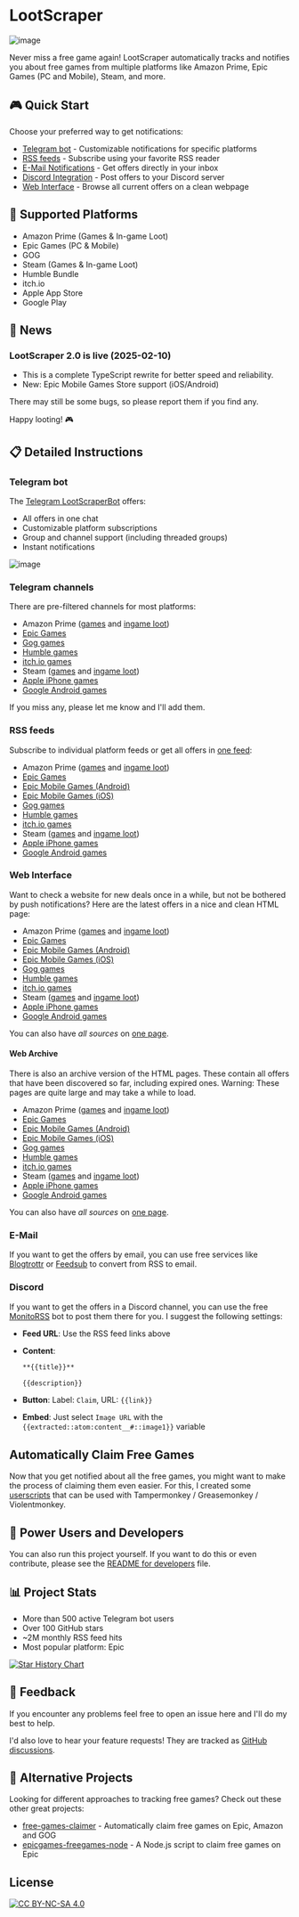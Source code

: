 # LootScraper

![image](images/ls_2880x1024.png)

Never miss a free game again!
LootScraper automatically tracks and notifies you about free games from multiple platforms like Amazon Prime, Epic Games (PC and Mobile), Steam, and more.

## 🎮 Quick Start

Choose your preferred way to get notifications:

- [Telegram bot](#telegram-bot) - Customizable notifications for specific platforms
- [RSS feeds](#rss-feeds) - Subscribe using your favorite RSS reader
- [E-Mail Notifications](#e-mail) - Get offers directly in your inbox
- [Discord Integration](#discord) -  Post offers to your Discord server
- [Web Interface](#web-interface) - Browse all current offers on a clean webpage

## 📱 Supported Platforms

- Amazon Prime (Games & In-game Loot)
- Epic Games (PC & Mobile)
- GOG
- Steam (Games & In-game Loot)
- Humble Bundle
- itch.io
- Apple App Store
- Google Play

## 📢 News

### LootScraper 2.0 is live (2025-02-10)

- This is a complete TypeScript rewrite for better speed and reliability.
- New: Epic Mobile Games Store support (iOS/Android)

There may still be some bugs, so please report them if you find any.

Happy looting! 🎮

## 📋 Detailed Instructions

### Telegram bot

The [Telegram LootScraperBot](https://t.me/LootScraperBot) offers:

- All offers in one chat
- Customizable platform subscriptions
- Group and channel support (including threaded groups)
- Instant notifications

![image](https://github.com/user-attachments/assets/d7b0436b-b3b1-4693-aaa3-be9a477d98e3)

### Telegram channels

There are pre-filtered channels for most platforms:

- Amazon Prime ([games](https://t.me/free_amazon_games_ls) and [ingame loot](https://t.me/free_amazon_loot_ls))
- [Epic Games](https://t.me/free_epic_games_ls)
- [Gog games](https://t.me/free_gog_games_ls)
- [Humble games](https://t.me/free_humble_games_ls)
- [itch.io games](https://t.me/free_itch_games_ls)
- Steam ([games](https://t.me/free_steam_games_ls) and [ingame loot](https://t.me/+ENZ8x3Ec1dwxMThi))
- [Apple iPhone games](https://t.me/+SOF7VjGTGPw1OTAy)
- [Google Android games](https://t.me/+Vma9PScf1uY3M2Uy)

If you miss any, please let me know and I'll add them.

### RSS feeds

Subscribe to individual platform feeds or get all offers in [one feed](https://feed.phenx.de/lootscraper.xml):

- Amazon Prime ([games](https://feed.phenx.de/lootscraper_amazon_game.xml) and [ingame loot](https://feed.phenx.de/lootscraper_amazon_loot.xml))
- [Epic Games](https://feed.phenx.de/lootscraper_epic_game.xml)
- [Epic Mobile Games (Android)](https://feed.phenx.de/lootscraper_epic_game_android.xml)
- [Epic Mobile Games (iOS)](https://feed.phenx.de/lootscraper_epic_game_ios.xml)
- [Gog games](https://feed.phenx.de/lootscraper_gog_game.xml)
- [Humble games](https://feed.phenx.de/lootscraper_humble_game.xml)
- [itch.io games](https://feed.phenx.de/lootscraper_itch_game.xml)
- Steam ([games](https://feed.phenx.de/lootscraper_steam_game.xml) and [ingame loot](https://feed.phenx.de/lootscraper_steam_loot.xml))
- [Apple iPhone games](https://feed.phenx.de/lootscraper_apple_game.xml)
- [Google Android games](https://feed.phenx.de/lootscraper_google_game.xml)

### Web Interface

Want to check a website for new deals once in a while, but not be bothered by push notifications?
Here are the latest offers in a nice and clean HTML page:

- Amazon Prime ([games](https://feed.phenx.de/lootscraper_amazon_game.html) and [ingame loot](https://feed.phenx.de/lootscraper_amazon_loot.html))
- [Epic Games](https://feed.phenx.de/lootscraper_epic_game.html)
- [Epic Mobile Games (Android)](https://feed.phenx.de/lootscraper_epic_game_android.html)
- [Epic Mobile Games (iOS)](https://feed.phenx.de/lootscraper_epic_game_ios.html)
- [Gog games](https://feed.phenx.de/lootscraper_gog_game.html)
- [Humble games](https://feed.phenx.de/lootscraper_humble_game.html)
- [itch.io games](https://feed.phenx.de/lootscraper_itch_game.html)
- Steam ([games](https://feed.phenx.de/lootscraper_steam_game.html) and [ingame loot](https://feed.phenx.de/lootscraper_steam_loot.html))
- [Apple iPhone games](https://feed.phenx.de/lootscraper_apple_game.html)
- [Google Android games](https://feed.phenx.de/lootscraper_google_game.html)

You can also have *all sources* on [one page](https://feed.phenx.de/lootscraper.html).

#### Web Archive

There is also an archive version of the HTML pages.
These contain all offers that have been discovered so far, including expired ones.
Warning: These pages are quite large and may take a while to load.

- Amazon Prime ([games](https://feed.phenx.de/lootscraper_amazon_game_all.html) and [ingame loot](https://feed.phenx.de/lootscraper_amazon_loot_all.html))
- [Epic Games](https://feed.phenx.de/lootscraper_epic_game_all.html)
- [Epic Mobile Games (Android)](https://feed.phenx.de/lootscraper_epic_game_android_all.html)
- [Epic Mobile Games (iOS)](https://feed.phenx.de/lootscraper_epic_game_ios_all.html)
- [Gog games](https://feed.phenx.de/lootscraper_gog_game_all.html)
- [Humble games](https://feed.phenx.de/lootscraper_humble_game_all.html)
- [itch.io games](https://feed.phenx.de/lootscraper_itch_game_all.html)
- Steam ([games](https://feed.phenx.de/lootscraper_steam_game_all.html) and [ingame loot](https://feed.phenx.de/lootscraper_steam_loot_all.html))
- [Apple iPhone games](https://feed.phenx.de/lootscraper_apple_game_all.html)
- [Google Android games](https://feed.phenx.de/lootscraper_google_game_all.html)

You can also have *all sources* on [one page](https://feed.phenx.de/lootscraper_all.html).

### E-Mail

If you want to get the offers by email, you can use free services like [Blogtrottr](https://blogtrottr.com/) or [Feedsub](https://feedsub.com/) to convert from RSS to email.

### Discord

If you want to get the offers in a Discord channel, you can use the free [MonitoRSS](https://monitorss.xyz/) bot to post them there for you.
I suggest the following settings:

- **Feed URL**: Use the RSS feed links above
- **Content**:

    ```md
    **{{title}}**

    {{description}}
    ```

- **Button**: Label: `Claim`, URL: `{{link}}`
- **Embed**: Just select `Image URL` with the `{{extracted::atom:content__#::image1}}` variable

## Automatically Claim Free Games

Now that you get notified about all the free games, you might want to make the process of claiming them even easier.
For this, I created some [userscripts](https://eikowagenknecht.de/posts/userscripts-to-claim-free-games/) that can be used with Tampermonkey / Greasemonkey / Violentmonkey.

## 🚀 Power Users and Developers

You can also run this project yourself.
If you want to do this or even contribute, please see the [README for developers](README_DEV.md) file.

## 📊 Project Stats

- More than 500 active Telegram bot users
- Over 100 GitHub stars
- ~2M monthly RSS feed hits
- Most popular platform: Epic

[![Star History Chart](https://api.star-history.com/svg?repos=eikowagenknecht/lootscraper&type=Date)](https://star-history.com/#eikowagenknecht/lootscraper&Date)

## 📝 Feedback

If you encounter any problems feel free to open an issue here and I'll do my best to help.

I'd also love to hear your feature requests! They are tracked as [GitHub discussions](https://github.com/eikowagenknecht/lootscraper/discussions/categories/feature-requests).

## 🔄 Alternative Projects

Looking for different approaches to tracking free games? Check out these other great projects:

- [free-games-claimer](https://github.com/vogler/free-games-claimer) - Automatically claim free games on Epic, Amazon and GOG
- [epicgames-freegames-node](https://github.com/claabs/epicgames-freegames-node) - A Node.js script to claim free games on Epic

## License

[![CC BY-NC-SA 4.0][cc-by-nc-sa-image]][cc-by-nc-sa]

[cc-by-nc-sa]: http://creativecommons.org/licenses/by-nc-sa/4.0/
[cc-by-nc-sa-image]: https://licensebuttons.net/l/by-nc-sa/4.0/88x31.png
